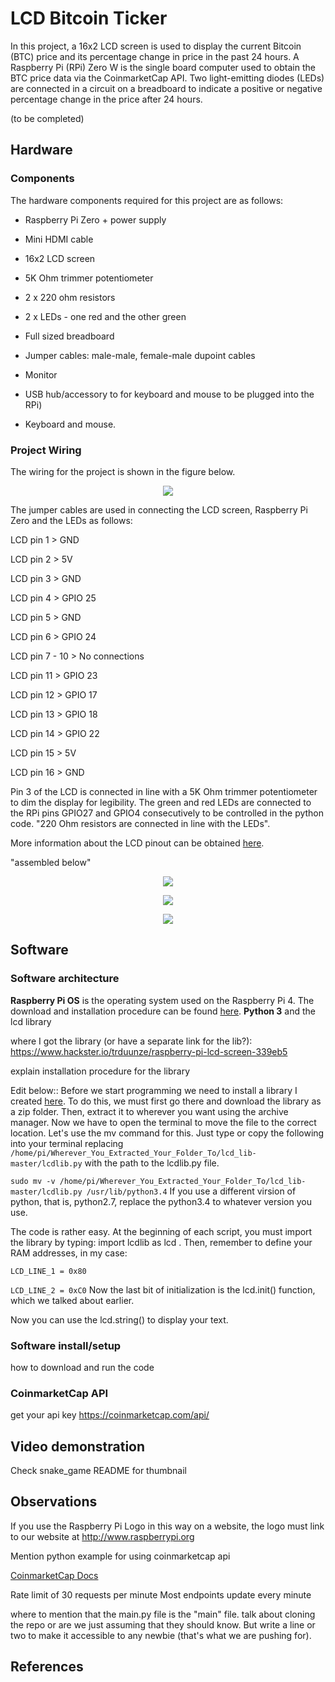 # LCD Bitcoin Ticker

In this project, a 16x2 LCD screen is used to display the current Bitcoin (BTC) price and its percentage change in price in the past 24 hours. A Raspberry Pi (RPi) Zero W is the single board computer used to obtain the BTC price data via the CoinmarketCap API. Two light-emitting diodes (LEDs) are connected in a circuit on a breadboard to indicate a positive or negative percentage change in the price after 24 hours.

(to be completed)

## Hardware

### Components

The hardware components required for this project are as follows:

- Raspberry Pi Zero + power supply

- Mini HDMI cable

- 16x2 LCD screen

- 5K Ohm trimmer potentiometer

- 2 x 220 ohm resistors

- 2 x LEDs - one red and the other green

- Full sized breadboard

- Jumper cables: male-male, female-male dupoint cables

- Monitor

- USB hub/accessory to for keyboard and mouse to be plugged into the RPi)

- Keyboard and mouse.

### Project Wiring

The wiring for the project is shown in the figure below.

<p align="center">
  <img src=images/bitcoin_ticker_fritz.png>
</p>

The jumper cables are used in connecting the LCD screen, Raspberry Pi Zero and the LEDs as follows:

LCD pin 1 > GND

LCD pin 2 > 5V

LCD pin 3 > GND

LCD pin 4 > GPIO 25

LCD pin 5 > GND

LCD pin 6 > GPIO 24

LCD pin 7 - 10 > No connections

LCD pin 11 > GPIO 23

LCD pin 12 > GPIO 17

LCD pin 13 > GPIO 18

LCD pin 14 > GPIO 22

LCD pin 15 > 5V

LCD pin 16 > GND

Pin 3 of the LCD is connected in line with a 5K Ohm trimmer potentiometer to dim the display for legibility. The green and red LEDs are connected to the RPi pins GPIO27 and GPIO4 consecutively to be controlled in the python code. "220 Ohm resistors are connected in line with the LEDs".

More information about the LCD pinout can be obtained [here](https://www.hackster.io/trduunze/raspberry-pi-lcd-screen-339eb5).

"assembled below"

<p align="center">
  <img src=images/top_view.jpg>
</p>

<p align="center">
  <img src=images/side_view.jpg>
</p>

<p align="center">
  <img src=images/angled_view.jpg>
</p>

## Software

### Software architecture

**Raspberry Pi OS** is the operating system used on the Raspberry Pi 4. The download and installation procedure can be found [here](https://www.raspberrypi.org/software/). **Python 3** and the lcd library

where I got the library (or have a separate link for the lib?):
https://www.hackster.io/trduunze/raspberry-pi-lcd-screen-339eb5

explain installation procedure for the library

Edit below::
Before we start programming we need to install a library I created [here](https://github.com/Grant-P-W/lcd_lib). To do this, we must first go there and download the library as a zip folder. Then, extract it to wherever you want using the archive manager. Now we have to open the terminal to move the file to the correct location. Let's use the mv command for this. Just type or copy the following into your terminal replacing `/home/pi/Wherever_You_Extracted_Your_Folder_To/lcd_lib-master/lcdlib.py` with the path to the lcdlib.py file.

`sudo mv -v /home/pi/Wherever_You_Extracted_Your_Folder_To/lcd_lib-master/lcdlib.py /usr/lib/python3.4`
If you use a different virsion of python, that is, python2.7, replace the python3.4 to whatever version you use.


The code is rather easy. At the beginning of each script, you must import the library by typing: import lcdlib as lcd . Then, remember to define your RAM addresses, in my case:

`LCD_LINE_1 = 0x80`

`LCD_LINE_2 = 0xC0`
Now the last bit of initialization is the lcd.init() function, which we talked about earlier.

Now you can use the lcd.string() to display your text.

### Software install/setup
how to download and run the code


### CoinmarketCap API

get your api key https://coinmarketcap.com/api/


## Video demonstration
Check snake_game README for thumbnail


## Observations
If you use the Raspberry Pi Logo in this way on a website, the logo must link to our website at http://www.raspberrypi.org

Mention python example for using coinmarketcap api

[CoinmarketCap Docs](https://coinmarketcap.com/api/documentation/)


Rate limit of 30 requests per minute
Most endpoints update every minute

where to mention that the main.py file is the "main" file. talk about cloning the repo or are we just assuming that they should know. But write a line or two to make it accessible to any newbie (that's what we are pushing for).

## References
